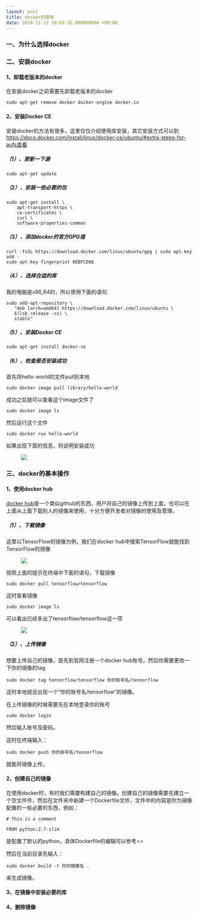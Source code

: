 ```yaml
---
layout: post
title: docker的使用
date: 2018-11-22 19:03:32.000000000 +09:00
---
```


### 一、为什么选择docker

### 二、安装docker

#### 1、卸载老版本的docker

在安装docker之前需要先卸载老版本的docker

```
sudo apt-get remove docker docker-engine docker.io
```

#### 2、安装Docker CE 

安装docker的方法有很多，这里仅仅介绍使用库安装，其它安装方式可以到 https://docs.docker.com/install/linux/docker-ce/ubuntu/#extra-steps-for-aufs查看

##### （1）、更新一下源

```
sudo apt-get update
```

##### （2）、安装一些必要的包

```
sudo apt-get install \
    apt-transport-https \
    ca-certificates \
    curl \
    software-properties-common
```

##### （3）、添加docker的官方GPG值

```
curl -fsSL https://download.docker.com/linux/ubuntu/gpg | sudo apt-key add -
sudo apt-key fingerprint 0EBFCD88
```

##### （4）、选择合适的库

我的电脑是x86_64的，所以使用下面的语句

```
sudo add-apt-repository \
   "deb [arch=amd64] https://download.docker.com/linux/ubuntu \
   $(lsb_release -cs) \
   stable"
```

##### （5）、安装Docker CE

```
sudo apt-get install docker-ce
```

##### （6）、检查是否安装成功

首先将hello-world的文件pull到本地

```
sudo docker image pull library/hello-world
```

成功之后就可以查看这个image文件了

```
sudo docker image ls
```

然后运行这个文件

```
sudo docker run hello-world
```

如果出现下面的信息，则说明安装成功

<figure>
    <a><img src="{{site.url}}/my_pics/docker/hello_world.jpg"></a>
</figure>
<http://www.ruanyifeng.com/blog/2018/02/docker-tutorial.html>

### 三、docker的基本操作

#### 1、使用docker hub

[docker hub](https://hub.docker.com/)是一个类似github的东西，用户将自己的镜像上传到上面，也可以在上面从上面下载别人的镜像来使用，十分方便开发者对镜像的使用及管理。

##### （1）、下载镜像

这里以TensorFlow的镜像为例，我们在docker hub中搜索TensorFlow就能找到TensorFlow的镜像

<figure>
    <a><img src="{{site.url}}/my_pics/docker/docker_search_tf.jpg"></a>
</figure>

按照上面的提示在终端中下面的语句，下载镜像

```
sudo docker pull tensorflow/tensorflow
```

这时查看镜像

```
sudo docker image ls
```

可以看出已经多出了tensorflow/tensorflow这一项

<figure>
    <a><img src="{{site.url}}/my_pics/docker/after_tf.jpg"></a>
</figure>

##### （2）、上传镜像

想要上传自己的镜像，首先到官网注册一个docker hub账号。然后你需要更改一下你的镜像的tag

```
sudo docker tag tensorflow/tensorflow 你的账号名/tensorflow
```

这时本地就会出现一个“你的账号名/tensorflow”的镜像。

在上传镜像的时候需要先在本地登录你的账号

```
sudo docker login
```

然后输入账号及密码。

这时在终端输入：

```
sudo docker push 你的账号名/tensorflow
```

就能将镜像上传。

#### 2、创建自己的镜像

在使用docker时，有时我们需要构建自己的镜像。创建自己的镜像需要先建立一个空文件件，然后在文件夹中新建一个Dockerfile文件，文件中的内容是你为镜像配置的一些必要的东西，例如：

```
# This is a comment

FROM python:2.7-slim
```

是配置了默认的python，具体Dockerfile的编辑可以参考<>

然后在当前目录先输入：

```
sudo docker build -t 你的镜像名 .
```

来生成镜像。

#### 3、在镜像中安装必要的库

#### 4、删除镜像

